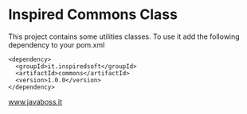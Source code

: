 # Inspired Commons Class

This project contains some utilities classes. 
To use it add the following dependency to your pom.xml

```
<dependency>
  <groupId>it.inspiredsoft</groupId>
  <artifactId>commons</artifactId>
  <version>1.0.0</version>
</dependency>
```

www.javaboss.it
